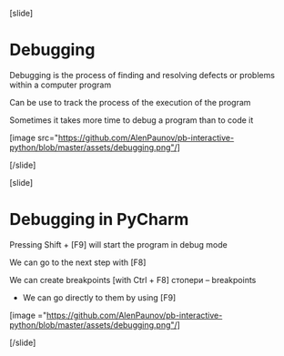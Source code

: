[slide]
# Debugging
Debugging is the process of finding and resolving defects or problems within a computer program 

Can be use to track the process of the execution of the program

Sometimes it takes more time to debug a program than to code it

[image src="https://github.com/AlenPaunov/pb-interactive-python/blob/master/assets/debugging.png"/]

[/slide]

[slide]
# Debugging in PyCharm
Pressing Shift + \[F9\] will start the program in debug mode

We can go to the next step with \[F8\]

We can create breakpoints \[with Ctrl + F8\] стопери – breakpoints
  * We can go directly to them by using \[F9\]

[image ="https://github.com/AlenPaunov/pb-interactive-python/blob/master/assets/debugging.png"/]

[/slide]
